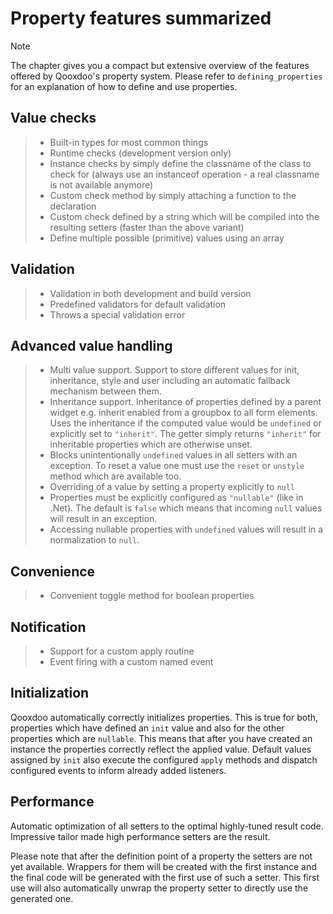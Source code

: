 # Property features summarized

<div class="note">

<div class="admonition-title">

Note

</div>

The chapter gives you a compact but extensive overview of the features offered
by Qooxdoo's property system. Please refer to `defining_properties` for an
explanation of how to define and use properties.

</div>

## Value checks

> - Built-in types for most common things
> - Runtime checks (development version only)
> - Instance checks by simply define the classname of the class to check for
>   (always use an instanceof operation - a real classname is not available
>   anymore)
> - Custom check method by simply attaching a function to the declaration
> - Custom check defined by a string which will be compiled into the resulting
>   setters (faster than the above variant)
> - Define multiple possible (primitive) values using an array

## Validation

> - Validation in both development and build version
> - Predefined validators for default validation
> - Throws a special validation error

## Advanced value handling

> - Multi value support. Support to store different values for init,
>   inheritance, style and user including an automatic fallback mechanism between
>   them.
> - Inheritance support. Inheritance of properties defined by a parent widget
>   e.g. inherit enabled from a groupbox to all form elements. Uses the
>   inheritance if the computed value would be `undefined` or explicitly set to
>   `"inherit"`. The getter simply returns `"inherit"` for inheritable
>   properties which are otherwise unset.
> - Blocks unintentionally `undefined` values in all setters with an exception.
>   To reset a value one must use the `reset` or `unstyle` method which are
>   available too.
> - Overriding of a value by setting a property explicitly to `null`
> - Properties must be explicitly configured as `"nullable"` (like in .Net). The
>   default is `false` which means that incoming `null` values will result in an
>   exception.
> - Accessing nullable properties with `undefined` values will result in a
>   normalization to `null`.

## Convenience

> - Convenient toggle method for boolean properties

## Notification

> - Support for a custom apply routine
> - Event firing with a custom named event

## Initialization

Qooxdoo automatically correctly initializes properties. This is true for both,
properties which have defined an `init` value and also for the other properties
which are `nullable`. This means that after you have created an instance the
properties correctly reflect the applied value. Default values assigned by
`init` also execute the configured `apply` methods and dispatch configured
events to inform already added listeners.

## Performance

Automatic optimization of all setters to the optimal highly-tuned result code.
Impressive tailor made high performance setters are the result.

Please note that after the definition point of a property the setters are not
yet available. Wrappers for them will be created with the first instance and the
final code will be generated with the first use of such a setter. This first use
will also automatically unwrap the property setter to directly use the generated
one.
